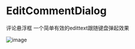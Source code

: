 # EditCommentDialog
评论悬浮框
一个简单有效的edittext跟随键盘弹起效果

![image](https://github.com/qq565999484/CustomControl/blob/master/fist.gif)
